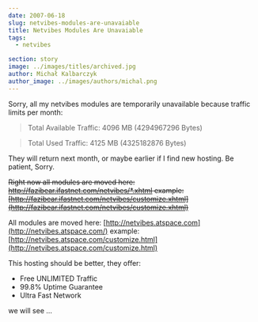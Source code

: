 ```yaml
---
date: 2007-06-18
slug: netvibes-modules-are-unavaiable
title: Netvibes Modules Are Unavaiable
tags:
  - netvibes

section: story
image: ../images/titles/archived.jpg
author: Michał Kalbarczyk
author_image: ../images/authors/michal.png
---
```


Sorry, all my netvibes modules are temporarily unavailable because traffic limits per month:

>Total Available Traffic: 4096 MB (4294967296 Bytes)

>Total Used Traffic:  4125 MB (4325182876 Bytes)

They will return next month, or maybe earlier if I find new hosting.
Be patient, Sorry.

<del>Right now all modules are moved here: http://fazibear.ifastnet.com/netvibes/*.xhtml example: [http://fazibear.ifastnet.com/netvibes/customize.xhtml](http://fazibear.ifastnet.com/netvibes/customize.xhtml)</del>

All modules are moved here: [http://netvibes.atspace.com](http://netvibes.atspace.com/) example: [http://netvibes.atspace.com/customize.html](http://netvibes.atspace.com/customize.html)

This hosting should be better, they offer:

- Free UNLIMITED Traffic
- 99.8% Uptime Guarantee
- Ultra Fast Network

we will see ...
